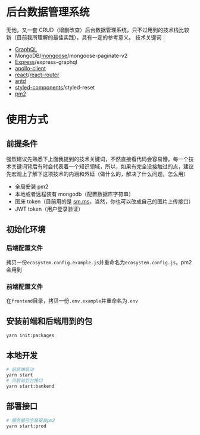 # 后台数据管理系统

无他，又一套 CRUD（增删改查）后台数据管理系统，只不过用到的技术栈比较新（目前我所理解的最佳实践），具有一定的参考意义。
技术关键词：

- [GraphQL](https://graphql.org/)
- MongoDB/[mongoose](https://mongoosejs.com/docs/index.html)/mongoose-paginate-v2
- [Express](http://expressjs.com/)/express-graphql
- [apollo-client](https://www.apollographql.com/docs/react/)
- [react](https://reactjs.org)/[react-router](https://reacttraining.com/react-router/web/guides/philosophy)
- [antd](https://ant.design)
- [styled-components](https://styled-components.com)/styled-reset
- [pm2](http://pm2.keymetrics.io)

# 使用方式

## 前提条件

强烈建议先熟悉下上面我提到的技术关键词，不然直接看代码会容易懵。每一个技术关键词背后有时会代表着一个知识领域，所以，如果有完全没接触过的点，建议先宏观上了解下这项技术的内涵和外延（做什么的，解决了什么问题，怎么用）

- 全局安装 pm2
- 本地或者远程装有 mongodb（配置数据库字符串）
- 图床 token（目前用的是 [sm.ms](https://sm.ms/doc/v2)，当然，你也可以改成自己的图片上传接口）
- JWT token（用户登录验证）

## 初始化环境

### 后端配置文件

拷贝一份`ecosystem.config.example.js`并重命名为`ecosystem.config.js`，pm2 会用到

### 前端配置文件

在`frontend`目录，拷贝一份`.env.example`并重命名为`.env`

## 安装前端和后端用到的包

```sh
yarn init:packages
```

## 本地开发

```sh
# 前后端启动
yarn start
# 只启动后台接口
yarn start:bankend
```

## 部署接口

```sh
# 服务器已全局安装pm2
yarn start:prod
```
